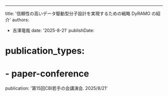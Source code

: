 ---
title: '信頼性の高いデータ駆動型分子設計を実現するための戦略 DyRAMO の紹介'
authors:
- 吉澤竜哉
date: '2025-8-21'
publishDate:
# publication_types:
# - paper-conference
publication: '第15回CBI若手の会講演会. 2025/8/21'